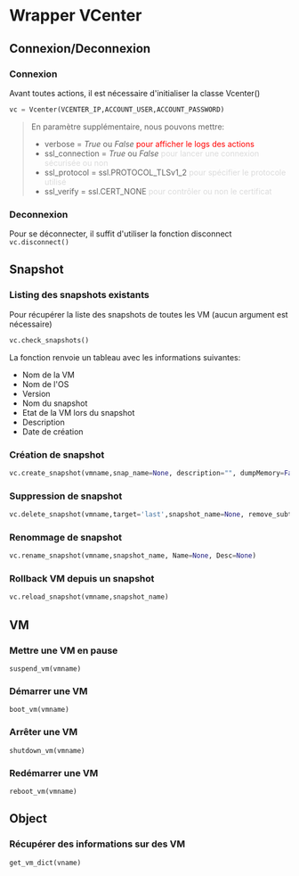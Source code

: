 # Wrapper VCenter
## Connexion/Deconnexion
### Connexion
Avant toutes actions, il est nécessaire d'initialiser la classe Vcenter()

```python
vc = Vcenter(VCENTER_IP,ACCOUNT_USER,ACCOUNT_PASSWORD)
```

> En paramètre supplémentaire, nous pouvons mettre:<br/>
> - verbose = _True_ ou _False_   <span style="color:red">pour afficher le logs des actions</span><br/>
> - ssl_connection = _True_ ou _False_   <span style="color: #DBDBDB">pour lancer une connexion sécurisée ou non</span><br/>
> - ssl_protocol = ssl.PROTOCOL_TLSv1_2   <span style="color: #DBDBDB">pour spécifier le protocole utilisé</span><br/>
> - ssl_verify = ssl.CERT_NONE   <span style="color: #DBDBDB">pour contrôler ou non le certificat</span><br/>

### Deconnexion
Pour se déconnecter, il suffit d'utiliser la fonction disconnect
```vc.disconnect()```

## Snapshot
### Listing des snapshots existants
Pour récupérer la liste des snapshots de toutes les VM (aucun argument est nécessaire)<br/>
```python
vc.check_snapshots()
```
La fonction renvoie un tableau avec les informations suivantes:
- Nom de la VM
- Nom de l'OS
- Version
- Nom du snapshot
- Etat de la VM lors du snapshot
- Description
- Date de création
### Création de snapshot
```python
vc.create_snapshot(vmname,snap_name=None, description="", dumpMemory=False)
```
### Suppression de snapshot
```python
vc.delete_snapshot(vmname,target='last',snapshot_name=None, remove_subtree=False)
```
### Renommage de snapshot
```python
vc.rename_snapshot(vmname,snapshot_name, Name=None, Desc=None)
```
### Rollback VM depuis un snapshot
```python
vc.reload_snapshot(vmname,snapshot_name)
```
## VM
### Mettre une VM en pause
```suspend_vm(vmname)```
### Démarrer une VM
```boot_vm(vmname)```
### Arrêter une VM
```shutdown_vm(vmname)```
### Redémarrer une VM
```reboot_vm(vmname)```

## Object
### Récupérer des informations sur des VM
```get_vm_dict(vname)```
